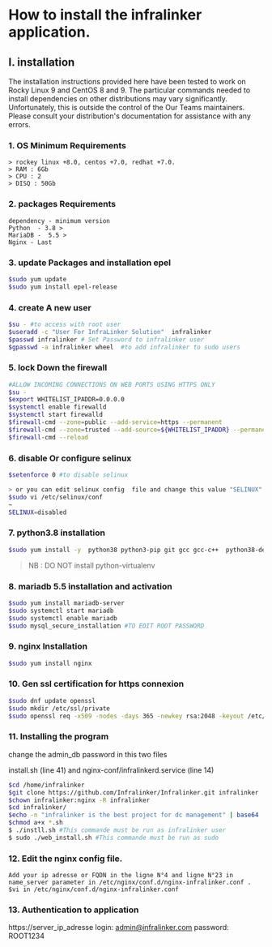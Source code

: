 # How to install the infralinker application.
## I. installation
The installation instructions provided here have been tested to work on Rocky Linux 9 and CentOS 8 and 9. The particular commands needed to install dependencies on other distributions may vary significantly. Unfortunately, this is outside the control of the Our Teams maintainers. Please consult your distribution's documentation for assistance with any errors.

### 1. OS Minimum Requirements
```
> rockey linux +8.0, centos +7.0, redhat +7.0.
> RAM : 6Gb
> CPU : 2
> DISQ : 50Gb
```
### 2. packages Requirements
```
dependency - minimum version
Python  - 3.8 >
MariaDB -  5.5 >
Nginx - Last
```
### 3. update Packages and installation epel
```bash
$sudo yum update
$sudo yum install epel-release
```
### 4. create A new user

```bash
$su - #to access with root user
$useradd -c "User For InfraLinker Solution"  infralinker
$passwd infralinker # Set Password to infralinker user
$gpasswd -a infralinker wheel  #to add infralinker to sudo users
```

### 5. lock Down the firewall

```bash
#ALLOW INCOMING CONNECTIONS ON WEB PORTS USING HTTPS ONLY
$su -
$export WHITELIST_IPADDR=0.0.0.0
$systemctl enable firewalld
$systemctl start firewalld
$firewall-cmd --zone=public --add-service=https --permanent
$firewall-cmd --zone=trusted --add-source=${WHITELIST_IPADDR} --permanent
$firewall-cmd --reload
```

### 6. disable Or configure selinux
```bash
$setenforce 0 #to disable selinux 

> or you can edit selinux config  file and change this value "SELINUX" to disabled
$sudo vi /etc/selinux/conf
~
SELINUX=disabled
```

### 7. python3.8 installation

```bash
$sudo yum install -y  python38 python3-pip git gcc gcc-c++  python38-devel  python3-virtualenv  zlib-devel  libjpeg-devel  python3-wheel
```
>NB : DO NOT install python-virtualenv

### 8. mariadb 5.5 installation and activation
```bash
$sudo yum install mariadb-server
$sudo systemctl start mariadb
$sudo systemctl enable mariadb
$sudo mysql_secure_installation #TO EDIT ROOT PASSWORD
```

### 9. nginx Installation
```bash
$sudo yum install nginx
```

### 10. Gen ssl certification for https connexion
```bash
$sudo dnf update openssl
$sudo mkdir /etc/ssl/private
$sudo openssl req -x509 -nodes -days 365 -newkey rsa:2048 -keyout /etc/ssl/private/nginx-selfsigned.key -out /etc/ssl/certs/nginx-selfsigned.crt
```

### 11. Installing the  program
change the admin_db password in this two files

install.sh (line 41) and nginx-conf/infralinkerd.service (line 14)

```bash
$cd /home/infralinker
$git clone https://github.com/Infralinker/Infralinker.git infralinker
$chown infralinker:nginx -R infralinker
$cd infralinker/
$echo -n "infralinker is the best project for dc management" | base64  #copy the output of this commande in instance/config.py at (STRIPE_API_KEY)
$chmod a+x *.sh 
$ ./instll.sh #This commande must be run as infralinker user
$ sudo ./web_install.sh #This commande must be run as sudo
```

### 12. Edit the nginx config file.
```
Add your ip adresse or FQDN in the ligne N°4 and ligne N°23 in name_server parameter in /etc/nginx/conf.d/nginx-infralinker.conf .
$vi in /etc/nginx/conf.d/nginx-infralinker.conf 
```

### 13. Authentication to application
https://server_ip_adresse
login: admin@infralinker.com
password: ROOT1234

